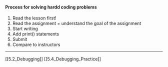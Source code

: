 #### Process for solving hardd coding problems
1. Read the lesson first!
2. Read the assignment = understand the goal of the assignment
3. Start writing
4. Add print() statements
5. Submit
6. Compare to instructors

---

[[5.2_Debugging]]
[[5.4_Debugging_Practice]]
